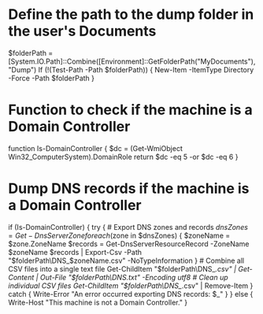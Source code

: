 # Define the path to the dump folder in the user's Documents
$folderPath = [System.IO.Path]::Combine([Environment]::GetFolderPath("MyDocuments"), "Dump")
If (!(Test-Path -Path $folderPath)) {
    New-Item -ItemType Directory -Force -Path $folderPath
}

# Function to check if the machine is a Domain Controller
function Is-DomainController {
    $dc = (Get-WmiObject Win32_ComputerSystem).DomainRole
    return $dc -eq 5 -or $dc -eq 6
}

# Dump DNS records if the machine is a Domain Controller
if (Is-DomainController) {
    try {
        # Export DNS zones and records
        $dnsZones = Get-DnsServerZone
        foreach ($zone in $dnsZones) {
            $zoneName = $zone.ZoneName
            $records = Get-DnsServerResourceRecord -ZoneName $zoneName
            $records | Export-Csv -Path "$folderPath\DNS_$zoneName.csv" -NoTypeInformation
        }
        # Combine all CSV files into a single text file
        Get-ChildItem "$folderPath\DNS_*.csv" | Get-Content | Out-File "$folderPath\DNS.txt" -Encoding utf8
        # Clean up individual CSV files
        Get-ChildItem "$folderPath\DNS_*.csv" | Remove-Item
    } catch {
        Write-Error "An error occurred exporting DNS records: $_"
    }
} else {
    Write-Host "This machine is not a Domain Controller."
}